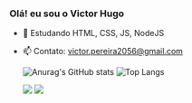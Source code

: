 ### Olá! eu sou o Victor Hugo

- 🌱 Estudando HTML, CSS, JS, NodeJS
- 📫 Contato: victor.pereira2056@gmail.com

  ![Anurag's GitHub stats](https://github-readme-stats.vercel.app/api?username=VictorHugo56&show_icons=true&theme=tokyonight)
![Top Langs](https://github-readme-stats.vercel.app/api/top-langs/?username=VictorHugo56&layout=compact&show_icons=true&theme=tokyonight)

  <a href = "mailto:victor.pereira2056@gmail.com"><img src="https://img.shields.io/badge/-Gmail-%23333?style=for-the-badge&logo=gmail&logoColor=white" target="_blank"></a>
  <a href="https://www.linkedin.com/in/rafaella-ballerini-45875016a(https://www.linkedin.com/in/victor-hugo-pereira-almeida-529982239/)" target="_blank"><img src="https://img.shields.io/badge/-LinkedIn-%230077B5?style=for-the-badge&logo=linkedin&logoColor=white" target="_blank"></a> 
